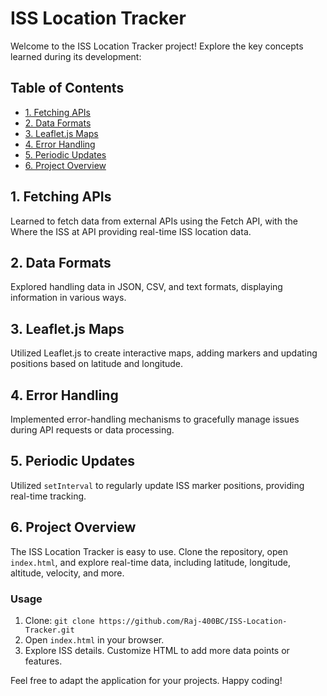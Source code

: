 # ISS Location Tracker

Welcome to the ISS Location Tracker project! Explore the key concepts learned during its development:

## Table of Contents
- [1. Fetching APIs](#1-fetching-apis)
- [2. Data Formats](#2-working-with-data-formats)
- [3. Leaflet.js Maps](#3-leafletjs-for-interactive-maps)
- [4. Error Handling](#4-error-handling)
- [5. Periodic Updates](#5-periodic-updates-with-setinterval)
- [6. Project Overview](#6-project-overview)

## 1. Fetching APIs
Learned to fetch data from external APIs using the Fetch API, with the Where the ISS at API providing real-time ISS location data.

## 2. Data Formats
Explored handling data in JSON, CSV, and text formats, displaying information in various ways.

## 3. Leaflet.js Maps
Utilized Leaflet.js to create interactive maps, adding markers and updating positions based on latitude and longitude.

## 4. Error Handling
Implemented error-handling mechanisms to gracefully manage issues during API requests or data processing.

## 5. Periodic Updates
Utilized `setInterval` to regularly update ISS marker positions, providing real-time tracking.

## 6. Project Overview
The ISS Location Tracker is easy to use. Clone the repository, open `index.html`, and explore real-time data, including latitude, longitude, altitude, velocity, and more.

### Usage
1. Clone: `git clone https://github.com/Raj-400BC/ISS-Location-Tracker.git`
2. Open `index.html` in your browser.
3. Explore ISS details. Customize HTML to add more data points or features.

Feel free to adapt the application for your projects. Happy coding!
